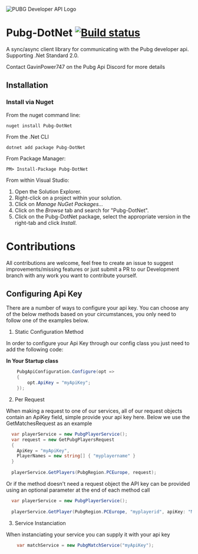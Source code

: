 ![PUBG Developer API Logo](https://d2s2kb1tq1008e.cloudfront.net/assets/pubg/logo_large-afe8529ba2ac244baf36a5f5fff0051af9c5fb3e20d846712a2d5a96e9b27cf2.png)


# Pubg-DotNet [![Build status](https://ci.appveyor.com/api/projects/status/w3vk9q4avelqpgcp?svg=true)](https://ci.appveyor.com/project/GavinPower747/pubg-dotnet)

A sync/async client library for communicating with the Pubg developer api. Supporting .Net Standard 2.0.

Contact GavinPower747 on the Pubg Api Discord for more details

## Installation

### Install via Nuget

From the nuget command line:

	nuget install Pubg-DotNet

From the .Net CLI

	dotnet add package Pubg-DotNet 

From Package Manager:

	PM> Install-Package Pubg-DotNet

From within Visual Studio:

1. Open the Solution Explorer.
2. Right-click on a project within your solution.
3. Click on *Manage NuGet Packages...*
4. Click on the *Browse* tab and search for "Pubg-DotNet".
5. Click on the Pubg-DotNet package, select the appropriate version in the right-tab and click *Install*.

# Contributions
All contributions are welcome, feel free to create an issue to suggest improvements/missing features or just submit a PR to our Development branch with any work you want to contribute yourself.

## Configuring Api Key

There are a number of ways to configure your api key. You can choose any of the below methods based on your circumstances, you only need to follow one of the examples below.

1. Static Configuration Method

In order to configure your Api Key through our config class you just need to add the following code:

**In Your Startup class**
```csharp
    PubgApiConfiguration.Configure(opt => 
    {
        opt.ApiKey = "myApiKey";
    });
```

2. Per Request

When making a request to one of our services, all of our request objects contain an ApiKey field, simple provide your api key here. Below we use the GetMatchesRequest as an example

```csharp
  var playerService = new PubgPlayerService();
  var request = new GetPubgPlayersRequest
  {
    ApiKey = "myApiKey",
    PlayerNames = new string[] { "myplayername" }
  }
  
  playerService.GetPlayers(PubgRegion.PCEurope, request);
```

Or if the method doesn't need a request object the API key can be provided using an optional parameter at the end of each method call

```csharp
  var playerService = new PubgPlayerService();
  
  playerService.GetPlayer(PubgRegion.PCEurope, "myplayerid", apiKey: "MyApiKey");
```

3. Service Instanciation

When instanciating your service you can supply it with your api key

```csharp
    var matchService = new PubgMatchService("myApiKey");
```
